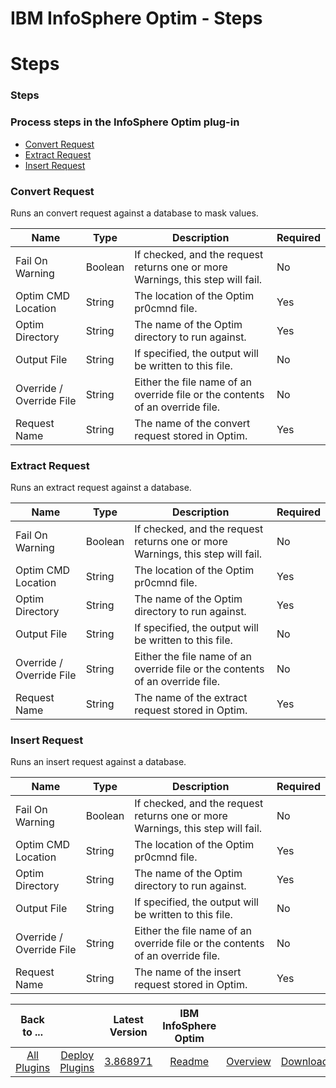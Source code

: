 
IBM InfoSphere Optim - Steps
============================

# Steps


### Steps




### Process steps in the InfoSphere Optim plug-in

* [Convert Request](#convert_request)
* [Extract Request](#extract_request)
* [Insert Request](#insert_request)


### Convert Request

Runs an convert request against a database to mask values.


| Name | Type | Description | Required |
| --- | --- | --- | --- |
| Fail On Warning | Boolean | If checked, and the request returns one or more Warnings, this step will fail. | No |
| Optim CMD Location | String | The location of the Optim pr0cmnd file. | Yes |
| Optim Directory | String | The name of the Optim directory to run against. | Yes |
| Output File | String | If specified, the output will be written to this file. | No |
| Override / Override File | String | Either the file name of an override file or the contents of an override file. | No |
| Request Name | String | The name of the convert request stored in Optim. | Yes |

### Extract Request

Runs an extract request against a database.


| Name | Type | Description | Required |
| --- | --- | --- | --- |
| Fail On Warning | Boolean | If checked, and the request returns one or more Warnings, this step will fail. | No |
| Optim CMD Location | String | The location of the Optim pr0cmnd file. | Yes |
| Optim Directory | String | The name of the Optim directory to run against. | Yes |
| Output File | String | If specified, the output will be written to this file. | No |
| Override / Override File | String | Either the file name of an override file or the contents of an override file. | No |
| Request Name | String | The name of the extract request stored in Optim. | Yes |

### Insert Request

Runs an insert request against a database.


| Name | Type | Description | Required |
| --- | --- | --- | --- |
| Fail On Warning | Boolean | If checked, and the request returns one or more Warnings, this step will fail. | No |
| Optim CMD Location | String | The location of the Optim pr0cmnd file. | Yes |
| Optim Directory | String | The name of the Optim directory to run against. | Yes |
| Output File | String | If specified, the output will be written to this file. | No |
| Override / Override File | String | Either the file name of an override file or the contents of an override file. | No |
| Request Name | String | The name of the insert request stored in Optim. | Yes |



|Back to ...||Latest Version|IBM InfoSphere Optim |||
| :---: | :---: | :---: | :---: | :---: | :---: |
|[All Plugins](../../index.md)|[Deploy Plugins](../README.md)|[3.868971](https://raw.githubusercontent.com/UrbanCode/IBM-UCD-PLUGINS/main/files/optim/optim-3.868971.zip)|[Readme](README.md)|[Overview](overview.md)|[Downloads](downloads.md)|
